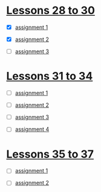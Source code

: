 # [Lessons 28 to 30](https://elzero.org/html-assignments-lesson-from-28-to-30)

- [x] [assignment 1](./Lessons28to30/assignment1.html)

- [x] [assignment 2](./Lessons28to30/assignment2.html)

- [ ] [assignment 3](./Lessons28to30/assignment3.html)

# [Lessons 31 to 34](https://elzero.org/html-assignments-lesson-from-31-to-34)

- [ ] [assignment 1](./Lessons31to34/assignment1.html)

- [ ] [assignment 2](./Lessons31to34/assignment2.html)

- [ ] [assignment 3](./Lessons31to34/assignment3.html)

- [ ] [assignment 4](./Lessons31to34/assignment4.html)

# [Lessons 35 to 37](https://elzero.org/html-assignments-lesson-from-35-to-37)

- [ ] [assignment 1](./Lessons35to37/assignment1.html)

- [ ] [assignment 2](./Lessons35to37/assignment2.html)